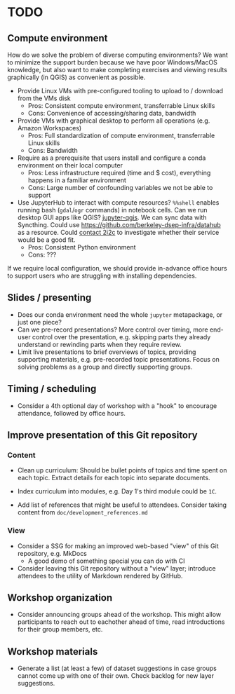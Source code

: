# TODO

## Compute environment

How do we solve the problem of diverse computing environments? We want to minimize the
support burden because we have poor Windows/MacOS knowledge, but also want to make
completing exercises and viewing results graphically (in QGIS) as convenient as
possible.

* Provide Linux VMs with pre-configured tooling to upload to / download from the VMs
  disk
    * Pros: Consistent compute environment, transferrable Linux skills
    * Cons: Convenience of accessing/sharing data, bandwidth
* Provide VMs with graphical desktop to perform all operations (e.g. Amazon Workspaces)
    * Pros: Full standardization of compute environment, transferrable Linux skills
    * Cons: Bandwidth
* Require as a prerequisite that users install and configure a conda environment on
  their local computer
    * Pros: Less infrastructure required (time and $ cost), everything happens in a
      familiar environment
    * Cons: Large number of confounding variables we not be able to support
* Use JupyterHub to interact with compute resources? `%%shell` enables running bash
  (`gdal`/`ogr` commands) in notebook cells. Can we run desktop GUI apps like QGIS?
  [jupyter-qgis](https://github.com/giswqs/jupyter-qgis). We can sync data with
  Syncthing. Could use <https://github.com/berkeley-dsep-infra/datahub> as a resource.
  Could [contact 2i2c](https://2i2c.org/service/#getahub) to investigate whether their
  service would be a good fit.
    * Pros: Consistent Python environment
    * Cons: ???

If we require local configuration, we should provide in-advance office hours to support
users who are struggling with installing dependencies.


## Slides / presenting

* Does our conda environment need the whole `jupyter` metapackage, or just one piece?
* Can we pre-record presentations? More control over timing, more end-user control over
  the presentation, e.g. skipping parts they already understand or rewinding parts when
  they require review.
* Limit live presentations to brief overviews of topics, providing supporting materials,
  e.g. pre-recorded topic presentations. Focus on solving problems as a group and
  directly supporting groups.


## Timing / scheduling

* Consider a 4th optional day of workshop with a "hook" to encourage attendance,
  followed by office hours.


## Improve presentation of this Git repository

### Content

* Clean up curriculum: Should be bullet points of topics and time spent on each topic.
  Extract details for each topic into separate documents.

* Index curriculum into modules, e.g. Day 1's third module could be `1C`.

* Add list of references that might be useful to attendees. Consider taking content from
  `doc/development_references.md`


### View

* Consider a SSG for making an improved web-based "view" of this Git repository, e.g.
  MkDocs
    <!-- alex ignore special -->
    * A good demo of something special you can do with CI
* Consider leaving this Git repository without a "view" layer; introduce attendees to
  the utility of Markdown rendered by GitHub.


## Workshop organization

* Consider announcing groups ahead of the workshop. This might allow
  participants to reach out to eachother ahead of time, read introductions for
  their group members, etc.


## Workshop materials

* Generate a list (at least a few) of dataset suggestions in case groups cannot
  come up with one of their own. Check backlog for new layer suggestions.
